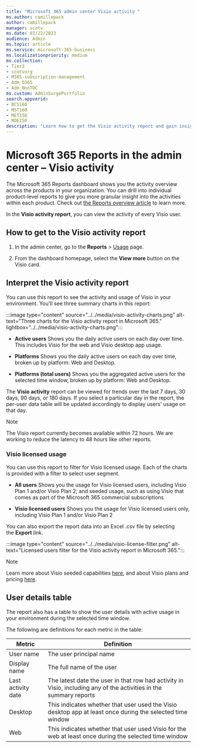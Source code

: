 ```yaml
---
title: "Microsoft 365 admin center Visio activity "
ms.author: camillepack
author: camillepack
manager: scotv
ms.date: 03/22/2023
audience: Admin
ms.topic: article
ms.service: microsoft-365-business
ms.localizationpriority: medium
ms.collection:
- Tier2
- scotvorg
- M365-subscription-management
- Adm_O365
- Adm_NonTOC
ms.custom: AdminSurgePortfolio
search.appverid:
- BCS160
- MST160
- MET150
- MOE150
description: "Learn how to get the Visio activity report and gain insights into Visio activity in your organization."
---
```


# Microsoft 365 Reports in the admin center – Visio activity

The Microsoft 365 Reports dashboard shows you the activity overview across the products in your organization. You can drill into individual product-level reports to give you more granular insight into the activities within each product. Check out [the Reports overview article](activity-reports.md) to learn more.

In the **Visio activity report**, you can view the activity of every Visio user.

## How to get to the Visio activity report

1. In the admin center, go to the **Reports** \> [Usage](https://admin.microsoft.com/Adminportal/Home#/reportsUsage/VisioActivity) page.

2. From the dashboard homepage, select the **View more** button on the Visio card.

## Interpret the Visio activity report

You can use this report to see the activity and usage of Visio in your environment. You'll see three summary charts in this report:

:::image type="content" source="../../media/visio-activity-charts.png" alt-text="Three charts for the Visio activity report in Microsoft 365." lightbox="../../media/visio-activity-charts.png":::

- **Active users** Shows you the daily active users on each day over time. This includes Visio for the web and Visio desktop app usage.

- **Platforms** Shows you the daily active users on each day over time, broken up by platform: Web and Desktop.

- **Platforms (total users)** Shows you the aggregated active users for the selected time window, broken up by platform: Web and Desktop.

The **Visio activity** report can be viewed for trends over the last 7 days, 30 days, 90 days, or 180 days. If you select a particular day in the report, the per-user data table will be updated accordingly to display users' usage on that day.

>[!NOTE]
> The Visio report currently becomes available within 72 hours. We are working to reduce the latency to 48 hours like other reports.

### Visio licensed usage

You can use this report to filter for Visio licensed usage. Each of the charts is provided with a filter to select user segment.

- **All users** Shows you the usage for Visio licensed users, including Visio Plan 1 and/or Visio Plan 2; and seeded usage, such as using Visio that comes as part of the Microsoft 365 commercial subscriptions

- **Visio licensed users** Shows you the usage for Visio licensed users only, including Visio Plan 1 and/or Visio Plan 2

You can also export the report data into an Excel .csv file by selecting the **Export** link.

:::image type="content" source="../../media/visio-license-filter.png" alt-text="Licensed users filter for the Visio activity report in Microsoft 365.":::

>[!NOTE]
> Learn more about Visio seeded capabilities [here](https://www.microsoft.com/microsoft-365/visio/visio-in-microsoft-365), and about Visio plans and pricing [here](https://www.microsoft.com/microsoft-365/visio/microsoft-visio-plans-and-pricing-compare-visio-options?rtc=1&activetab=tabs%3aprimaryr1).

## User details table

The report also has a table to show the user details with active usage in your environment during the selected time window.

The following are definitions for each metric in the table:

| **Metric**         | **Definition**                                                                                                      |
|--------------------|---------------------------------------------------------------------------------------------------------------------|
| User name          | The user principal name                                                                                            |
| Display name       | The full name of the user                                                                                         |
| Last activity date | The latest date the user in that row had activity in Visio, including any of the activities in the summary reports |
| Desktop            | This indicates whether that user used the Visio desktop app at least once during the selected time window          |
| Web                | This indicates whether that user used Visio for the web at least once during the selected time window              |

